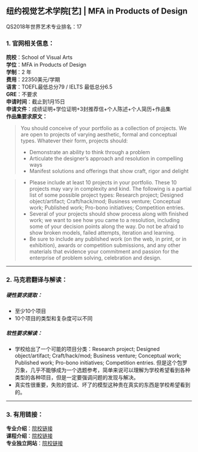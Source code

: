 ## 纽约视觉艺术学院[艺] | MFA in Products of Design
QS2018年世界艺术专业排名：17  

### 1. 官网相关信息：

**院校**：School of Visual Arts  
**学位**：MFA in Products of Design  
**学制**：2 年  
**费用**：22350美元/学期  
**语言**：TOEFL最低总分79 / IELTS 最低总分6.5  
**GRE**：不要求    
**申请时间**：截止到1月15日  
**申请文件**：成绩证明+学位证明+3封推荐信+个人陈述+个人简历+作品集  
**作品集要求原文：**   

> You should conceive of your portfolio as a collection of projects. We are open to projects of varying aesthetic, formal and conceptual types. Whatever their form, projects should:  
> - Demonstrate an ability to think through a problem
> - Articulate the designer’s approach and resolution in compelling ways
> - Manifest solutions and offerings that show craft, rigor and delight  

> - Please include at least 10 projects in your portfolio. These 10 projects may vary in complexity and kind. The following is a partial list of some possible project types: Research project; Designed object/artifact; Craft/hack/mod; Business venture; Conceptual work; Published work; Pro-bono initiatives; Competition entries.  
> - Several of your projects should show process along with finished work; we want to see how you came to a resolution, including some of your decision points along the way. Do not be afraid to show broken models, failed attempts, iteration and learning.  
> - Be sure to include any published work (on the web, in print, or in exhibition), awards or competition submissions, and any other materials that evidence your commitment and passion for the enterprise of problem solving, celebration and design.  


---


### 2. 马克君翻译与解读：

##### 硬性要求提取：
- 至少10个项目  
- 10个项目的类型和复杂度可以不同  


##### 软性要求解读：
- 学校给出了一个可能的项目分类：Research project; Designed object/artifact; Craft/hack/mod; Business venture; Conceptual work; Published work; Pro-bono initiatives; Competition entries. 但是这个包罗万象，几乎不能够成为一个选题参考，简单来说可以理解为学校希望看到各种类型的各种项目，但是一定要强调问题的发现与解决。
- 真实性很重要，失败的尝试、坏了的模型这种贵在真实的东西是学校希望看到的。


---


### 3. 有用链接：

**专业介绍**：[院校链接](http://www.sva.edu/graduate/mfa-products-of-design)  
**课程介绍**：[院校链接](http://www.sva.edu/graduate/mfa-products-of-design/curriculum)  
**专业独立网站**：[院校链接](https://productsofdesign.sva.edu/)  
